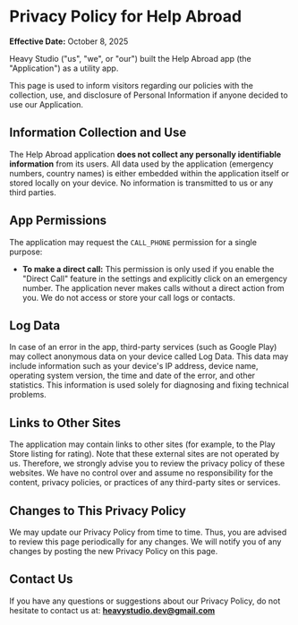 # Privacy Policy for Help Abroad

**Effective Date:** October 8, 2025

Heavy Studio ("us", "we", or "our") built the Help Abroad app (the "Application") as a utility app.

This page is used to inform visitors regarding our policies with the collection, use, and disclosure of Personal Information if anyone decided to use our Application.

## Information Collection and Use

The Help Abroad application **does not collect any personally identifiable information** from its users. All data used by the application (emergency numbers, country names) is either embedded within the application itself or stored locally on your device. No information is transmitted to us or any third parties.

## App Permissions

The application may request the `CALL_PHONE` permission for a single purpose:

* **To make a direct call:** This permission is only used if you enable the "Direct Call" feature in the settings and explicitly click on an emergency number. The application never makes calls without a direct action from you. We do not access or store your call logs or contacts.

## Log Data

In case of an error in the app, third-party services (such as Google Play) may collect anonymous data on your device called Log Data. This data may include information such as your device's IP address, device name, operating system version, the time and date of the error, and other statistics. This information is used solely for diagnosing and fixing technical problems.

## Links to Other Sites

The application may contain links to other sites (for example, to the Play Store listing for rating). Note that these external sites are not operated by us. Therefore, we strongly advise you to review the privacy policy of these websites. We have no control over and assume no responsibility for the content, privacy policies, or practices of any third-party sites or services.

## Changes to This Privacy Policy

We may update our Privacy Policy from time to time. Thus, you are advised to review this page periodically for any changes. We will notify you of any changes by posting the new Privacy Policy on this page.

## Contact Us

If you have any questions or suggestions about our Privacy Policy, do not hesitate to contact us at: **heavystudio.dev@gmail.com**
